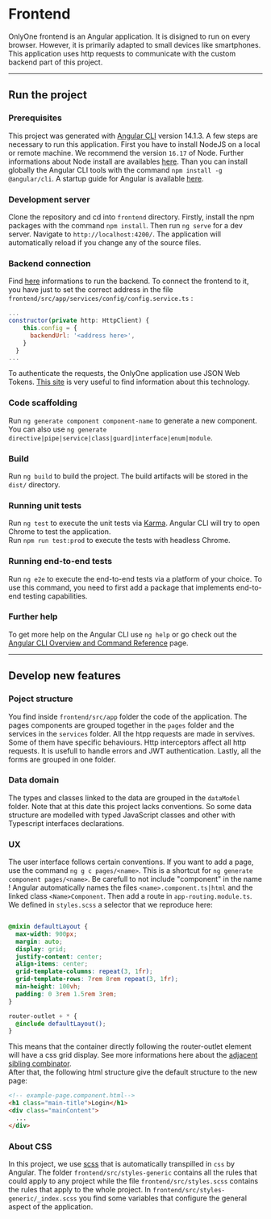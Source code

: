 # Frontend

OnlyOne frontend is an Angular application. It is disigned to run on every browser. However, it is primarily adapted to small devices like smartphones. This application uses http requests to communicate with the custom backend part of this project. 

---

## Run the project
### Prerequisites

This project was generated with [Angular CLI](https://github.com/angular/angular-cli) version 14.1.3. 
A few steps are necessary to run this application. First you have to install NodeJS on a local or remote machine. We recommend the version `16.17` of Node. Further informations about Node install are availables [here](https://nodejs.org/en/). 
Than you can install globally the Angular CLI tools with the command `npm install -g @angular/cli`. A startup guide for Angular is available [here](https://angular.io/guide/setup-local). 

### Development server

Clone the repository and cd into `frontend` directory. Firstly, install the npm packages with the command `npm install`. Then run `ng serve` for a dev server. Navigate to `http://localhost:4200/`. The application will automatically reload if you change any of the source files.

### Backend connection

Find [here](https://github.com/OneSock-inc/OnlyOne/tree/main/backend#user-instruction) informations to run the backend. 
To connect the frontend to it, you have just to set the correct address in the file `frontend/src/app/services/config/config.service.ts` :

```js
...
constructor(private http: HttpClient) { 
    this.config = {
      backendUrl: '<address here>',
    }
  }
...
```
To authenticate the requests, the OnlyOne application use JSON Web Tokens. [This site](https://jwt.io/) is very useful to find information about this technology.

### Code scaffolding

Run `ng generate component component-name` to generate a new component. You can also use `ng generate directive|pipe|service|class|guard|interface|enum|module`.

### Build

Run `ng build` to build the project. The build artifacts will be stored in the `dist/` directory.

### Running unit tests

Run `ng test` to execute the unit tests via [Karma](https://karma-runner.github.io). Angular CLI will try to open Chrome to test the application.  
Run `npm run test:prod` to execute the tests with headless Chrome.

### Running end-to-end tests

Run `ng e2e` to execute the end-to-end tests via a platform of your choice. To use this command, you need to first add a package that implements end-to-end testing capabilities.

### Further help

To get more help on the Angular CLI use `ng help` or go check out the [Angular CLI Overview and Command Reference](https://angular.io/cli) page.

---
## Develop new features
### Poject structure
You find inside `frontend/src/app` folder the code of the application. The pages components are grouped together in the `pages` folder and the services in the `services` folder. 
All the htpp requests are made in servives. Some of them have specific behaviours. Http interceptors affect all http requests. It is usefull to handle errors and JWT authentication. 
Lastly, all the forms are grouped in one folder.

### Data domain
The types and classes linked to the data are grouped in the `dataModel` folder. Note that at this date this project lacks conventions. So some data structure are modelled with typed JavaScript classes and other with Typescript interfaces declarations.


### UX
The user interface follows certain conventions. If you want to add a page, use the command `ng g c pages/<name>`. This is a shortcut for `ng generate component pages/<name>`. Be carefull to not include "component" in the name ! Angular automatically names the files `<name>.component.ts|html` and the linked class `<Name>Component`. Then add a route in `app-routing.module.ts`.  We defined in `styles.scss` a selector that we reproduce here: 

```scss

@mixin defaultLayout {
  max-width: 900px;
  margin: auto;
  display: grid;
  justify-content: center;
  align-items: center;
  grid-template-columns: repeat(3, 1fr);
  grid-template-rows: 7rem 8rem repeat(3, 1fr);
  min-height: 100vh;
  padding: 0 3rem 1.5rem 3rem;
}

router-outlet + * {
  @include defaultLayout();
}
```
This means that the container directly following the router-outlet element will have a css grid display. See more informations here about the [adjacent sibling combinator](https://developer.mozilla.org/en-US/docs/Web/CSS/Adjacent_sibling_combinator).  
After that, the following html structure give the default structure to the new page:

```html
<!-- example-page.component.html-->
<h1 class="main-title">Login</h1>
<div class="mainContent">
  ...
</div>
```
### About CSS
In this project, we use [scss](https://sass-lang.com/guide) that is automatically transpilled in `css` by Angular. The folder `frontend/src/styles-generic` contains all the rules that could apply to any project while the file `frontend/src/styles.scss` contains the rules that apply to the whole project. In `frontend/src/styles-generic/_index.scss` you find some variables that configure the general aspect of the application.